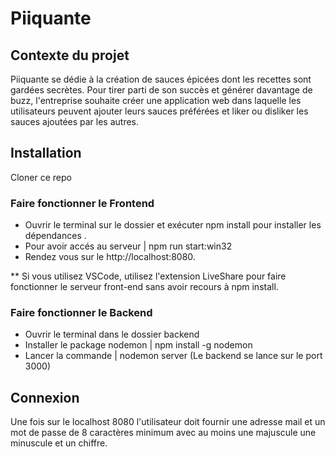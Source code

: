 # Piiquante #

## Contexte du projet ##

Piiquante se dédie à la création de sauces épicées dont les recettes sont gardées
secrètes. Pour tirer parti de son succès et générer davantage de buzz, l'entreprise
souhaite créer une application web dans laquelle les utilisateurs peuvent ajouter
leurs sauces préférées et liker ou disliker les sauces ajoutées par les autres.


## Installation ##

Cloner ce repo

### Faire fonctionner le Frontend ###

* Ouvrir le terminal sur le dossier et exécuter npm install pour installer les dépendances .
* Pour avoir accés au serveur | npm run start:win32
* Rendez vous sur le http://localhost:8080.

** Si vous utilisez VSCode, utilisez l'extension LiveShare pour faire fonctionner le
serveur front-end sans avoir recours à npm install.

### Faire fonctionner le Backend ###

* Ouvrir le terminal dans le dossier backend
* Installer le package nodemon | npm install -g nodemon
* Lancer la commande | nodemon server (Le backend se lance sur le port 3000)

## Connexion ##

Une fois sur le localhost 8080 l'utilisateur doit fournir une adresse mail et un mot de passe de 8 caractères minimum avec au moins une majuscule une minuscule et un chiffre.
